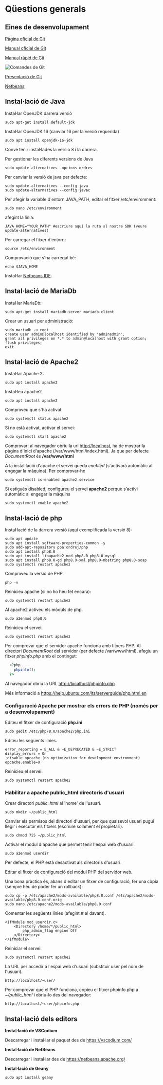 # Qüestions generals

## Eines de desenvolupament

[Pàgina oficial de Git](https://git-scm.com/)

[Manual oficial de Git](https://git-scm.com/book/es/v2)

[Manual ràpid de Git](assets/comandos_git.pdf)

![Comandes de Git](assets/gitcheat.png)

[Presentació de Git](assets/presentacio_git.pdf)

[Netbeans](https://www.netbeans.org)

## Instal·lació de Java

Instal·lar OpenJDK darrera versió

``` 
sudo apt-get install default-jdk

```

Instal·lar OpenJDK 16 (canviar 16 per la versió requerida)

    sudo apt install openjdk-16-jdk

Convé tenir instal·lades la versió 8 i la darrera.

Per gestionar les diferents versions de Java

    sudo update-alternatives -opcions ordres

Per canviar la versió de java per defecte:

    sudo update-alternatives --config java
    sudo update-alternatives --config javac

Per afegir la variable d'entorn JAVA\_PATH, editar el fitxer
/etc/environment:

    sudo nano /etc/environment

afegint la línia:

    JAVA_HOME="YOUR_PATH" #escriure aquí la ruta al nostre SDK (veure update-alternatives)

Per carregar el fitxer d'entorn:

    source /etc/environment

Comprovació que s'ha carregat bé:

    echo $JAVA_HOME

Instal·lar [Netbeans
IDE](/materials/general/preparacioprogramari#Instal·lació%20dels%20editors).

## Instal·lació de MariaDb

Instal·lar MariaDb:

    sudo apt-get install mariadb-server mariadb-client

Crear un usuari per administració:

    sudo mariadb -u root
    create user admin@localhost identified by 'adminadmin';
    grant all privileges on *.* to admin@localhost with grant option;
    flush privileges;
    exit

## Instal·lació de Apache2

Instal·lar Apache 2:

``` 
sudo apt install apache2

```

Instal·leu apache2

    sudo apt install apache2

Comproveu que s'ha activat

    sudo systemctl status apache2

Si no està activat, activar el servei:

    sudo systemctl start apache2

Comprovar: al navegador obriu la url <http://localhost>, ha de mostrar
la pàgina d'inici d'apache (/var/www/html/index.html). Ja que per
defecte *DocumentRoot* és **/var/www/html**

A la instal·lació d'apache el servei queda *enabled* (s'activarà
automàtic al engegar la màquina). Per comprovar-ho

    sudo systemctl is-enabled apache2.service

Si estigués disabled, configureu el servei **apache2** perquè s'activi
automàtic al engegar la màquina

    sudo systemctl enable apache2

## Instal·lació de php

Instal·lació de la darrera versió (aquí exemplificada la versió 8):

    sudo apt update
    sudo apt install software-properties-common -y
    sudo add-apt-repository ppa:ondrej/php
    sudo apt install php8.0
    sudo apt install libapache2-mod-php8.0 php8.0-mysql
    sudo apt install php8.0-gd php8.0-xml php8.0-mbstring php8.0-soap
    sudo systemctl restart apache2

Comproveu la versió de PHP.

    php -v

Reinicieu apache (si no ho heu fet encara):

    sudo systemctl restart apache2

Al apache2 activeu els mòduls de php.

    sudo a2enmod php8.0

Reinicieu el servei.

    sudo systemctl restart apache2

Per comprovar que el servidor apache funciona amb fitxers PHP. Al
directori *DocumentRoot* del servidor (per defecte /var/www/html),
afegiu un fitxer *phpinfo.php* amb el contingut:

``` php
  <?php
    phpinfo();
  ?>
```

Al navegador obriu la URL <http://localhost/phpinfo.php>

Més informació a <https://help.ubuntu.com/lts/serverguide/php.html.en>

### Configuració Apache per mostrar els errors de PHP (només per a desenvolupament)

Editeu el fitxer de configuració **php.ini**

    sudo gedit /etc/php/8.0/apache2/php.ini

Editeu les següents línies.

    error_reporting = E_ALL & ~E_DEPRECATED & ~E_STRICT
    display_errors = On
    ;disable opcache (no optimization for development environment)
    opcache.enable=0

Reinicieu el servei.

    sudo systemctl restart apache2

### Habilitar a apache public\_html directoris d'usuari

Crear directori *public\_html* al 'home' de l'usuari.

    sudo mkdir ~/public_html

Canviar els permisos del directori d'usuari, per que qualsevol usuari
pugui llegir i executar els fitxers (escriure solament el propietari).

    sudo chmod 755 ~/public_html

Activar el mòdul d'apache que permet tenir l'espai web d'usuari.

    sudo a2enmod userdir

Per defecte, el PHP està desactivat als directoris d'usuari.

Editar el fitxer de configuració del mòdul PHP del servidor web.

Una bona pràctica és, abans d'editar un fitxer de configuració, fer una
còpia (sempre heu de poder fer un rollback):

    sudo cp -p /etc/apache2/mods-available/php8.0.conf /etc/apache2/mods-available/php8.0.conf.orig
    sudo nano /etc/apache2/mods-available/php8.0.conf

Comentar les següents línies (afegint \# al davant).

    <IfModule mod_userdir.c>
        <Directory /home/*/public_html>
            php_admin_flag engine Off
        </Directory>
    </IfModule>

Reiniciar el servei.

    sudo systemctl restart apache2

La URL per accedir a l'espai web d'usuari (substituir user pel nom de
l'usuari).

`http://localhost/~user/`

Per comprovar que el PHP funciona, copieu el fitxer phpinfo.php a
*\~/public\_html* i obriu-lo des del navegador:

`http://localhost/~user/phpinfo.php`

## Instal·lació dels editors

**Instal·lació de VSCodium**

Descarregar i instal·lar el paquet des de <https://vscodium.com/>

**Instal·lació de NetBeans**

Descarregar i instal·lar des de <https://netbeans.apache.org/>

**Instal·lació de Geany**

    sudo apt install geany
